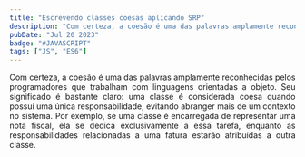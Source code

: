 ```yaml
---
title: "Escrevendo classes coesas aplicando SRP"
description: "Com certeza, a coesão é uma das palavras amplamente reconhecidas pelos programadores que trabalham com linguagens orientadas a objeto. Seu significado é bastante claro: uma classe é considerada coesa quando possui uma única responsabilidade, evitando abranger mais de um contexto no sistema."
pubDate: "Jul 20 2023"
badge: "#JAVASCRIPT"
tags: ["JS", "ES6"]
---
```


<p style="text-align: justify">
    Com certeza, a coesão é uma das palavras amplamente reconhecidas pelos programadores que trabalham com linguagens orientadas a objeto. Seu significado é bastante claro: uma classe é considerada coesa quando possui uma única responsabilidade, evitando abranger mais de um contexto no sistema. Por exemplo, se uma classe é encarregada de representar uma nota fiscal, ela se dedica exclusivamente a essa tarefa, enquanto as responsabilidades relacionadas a uma fatura estarão atribuídas a outra classe.
</p>
